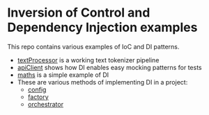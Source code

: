 # Inversion of Control and Dependency Injection examples

This repo contains various examples of IoC and DI patterns.

- [textProcessor](./src/textProcessor) is a working text tokenizer pipeline
- [apiClient](./src/apiClient) shows how DI enables easy mocking patterns for tests
- [maths](./src/maths) is a simple example of DI
- These are various methods of implementing DI in a project:
  - [config](./src/config)
  - [factory](./src/factory)
  - [orchestrator](./src/orchestrator)
